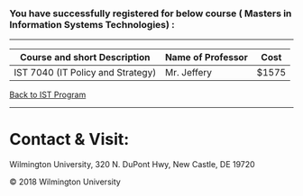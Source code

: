 ### You have successfully registered for below course ( Masters in  Information Systems Technologies) :

---

|Course and short Description| Name of Professor |Cost | 
|---| --- | --- |
|IST 7040 (IT Policy and Strategy) | Mr. Jeffery | $1575|

<a href="https://tuojeanbaptiste.github.io/TeamC/msist.html" style="right;">Back to IST Program</a>

---

# Contact & Visit: 
Wilmington University, 
320 N. 
DuPont Hwy, 
New Castle, DE 19720 

<div>
   &copy; 2018 Wilmington University
</div>
